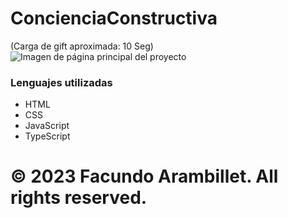 # ConcienciaConstructiva
(Carga de gift aproximada: 10 Seg)
![Imagen de página principal del proyecto](https://github.com/facundoArambillet/Proyecto-Final-PFS2022/blob/main/tp-final/animation.gif)

### Lenguajes utilizadas 

- HTML
- CSS
- JavaScript
- TypeScript

# © 2023 Facundo Arambillet. All rights reserved.